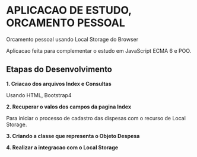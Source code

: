 # APLICACAO DE ESTUDO, ORCAMENTO PESSOAL
 
 Orcamento pessoal usando Local Storage do Browser

 Aplicacao feita para complementar o estudo em JavaScript ECMA 6 e POO.



## Etapas do Desenvolvimento

**1. Criacao dos arquivos Index e Consultas** 

   Usando HTML, Bootstrap4 

**2. Recuperar o valos dos campos da pagina Index**

   Para iniciar o processo de cadastro das dispesas com o recurso de Local Storage.  

**3. Criando a classe que representa o Objeto Despesa**

**4. Realizar a integracao com o Local Storage**